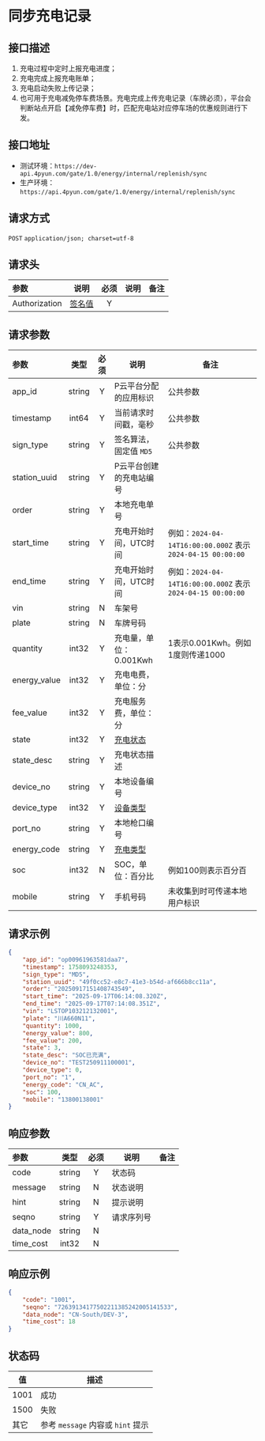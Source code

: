 # 同步充电记录

## 接口描述
1. 充电过程中定时上报充电进度；
2. 充电完成上报充电账单；
3. 充电启动失败上传记录；
4. 也可用于充电减免停车费场景。充电完成上传充电记录（车牌必须），平台会判断站点开启【减免停车费】时，匹配充电站对应停车场的优惠规则进行下发。

## 接口地址
- 测试环境：`https://dev-api.4pyun.com/gate/1.0/energy/internal/replenish/sync`
- 生产环境：`https://api.4pyun.com/gate/1.0/energy/internal/replenish/sync`

## 请求方式
`POST`
`application/json; charset=utf-8`

## 请求头
| 参数            |                        说明                        | 必须 | 说明 | 备注 |
|:--------------|:------------------------------------------------:|:--:|----|----|
| Authorization | <a href="https://doc.4pyun.com/openapi/">签名值</a> | Y  |    |    |

## 请求参数
| 参数           |   类型   | 必须 | 说明                                                                             | 备注                                                     |
|:-------------|:------:|:--:|--------------------------------------------------------------------------------|--------------------------------------------------------|
| app_id       | string | Y  | P云平台分配的应用标识                                                                    | 公共参数                                                   |
| timestamp    | int64  | Y  | 当前请求时间戳，毫秒                                                                     | 公共参数                                                   |
| sign_type    | string | Y  | 签名算法，固定值 `MD5`                                                                 | 公共参数                                                   |
| station_uuid | string | Y  | P云平台创建的充电站编号                                                                   |                                                        |
| order        | string | Y  | 本地充电单号                                                                         |                                                        |
| start_time   | string | Y  | 充电开始时间，UTC时间                                                                   | 例如：`2024-04-14T16:00:00.000Z` 表示 `2024-04-15 00:00:00` |
| end_time     | string | Y  | 充电开始时间，UTC时间                                                                   | 例如：`2024-04-14T16:00:00.000Z` 表示 `2024-04-15 00:00:00` |
| vin          | string | N  | 车架号                                                                            |                                                        |
| plate        | string | N  | 车牌号码                                                                           |                                                        |
| quantity     | int32  | Y  | 充电量，单位：0.001Kwh                                                                | 1表示0.001Kwh。例如1度则传递1000                                |
| energy_value | int32  | Y  | 充电电费，单位：分                                                                      |                                                        |
| fee_value    | int32  | Y  | 充电服务费，单位：分                                                                     |                                                        |
| state        | int32  | Y  | <a href="https://doc.4pyun.com/openapi/appendix.html#replenish_state">充电状态</a> |                                                        |
| state_desc   | string | Y  | 充电状态描述                                                                         |                                                        |
| device_no    | string | Y  | 本地设备编号                                                                         |                                                        |
| device_type  | int32  | Y  | <a href="https://doc.4pyun.com/openapi/appendix.html#device_type">设备类型</a>     |                                                        |
| port_no      | string | Y  | 本地枪口编号                                                                         |                                                        |
| energy_code  | string | Y  | <a href="https://doc.4pyun.com/openapi/appendix.html#energy_code">充电类型</a>     |                                                        |
| soc          | int32  | N  | SOC，单位：百分比                                                                     | 例如100则表示百分百                                            |
| mobile       | string | Y  | 手机号码                                                                           | 未收集到时可传递本地用户标识                                         |

## 请求示例
```json
{
    "app_id": "op00961963581daa7",
    "timestamp": 1758093248353,
    "sign_type": "MD5",
    "station_uuid": "49f0cc52-e8c7-41e3-b54d-af666b8cc11a",
    "order": "20250917151408743549",
    "start_time": "2025-09-17T06:14:08.320Z",
    "end_time": "2025-09-17T07:14:08.351Z",
    "vin": "LSTOP103212132001",
    "plate": "川A660N11",
    "quantity": 1000,
    "energy_value": 800,
    "fee_value": 200,
    "state": 3,
    "state_desc": "SOC已充满",
    "device_no": "TEST250911100001",
    "device_type": 0,
    "port_no": "1",
    "energy_code": "CN_AC",
    "soc": 100,
    "mobile": "13800138001"
}
```

## 响应参数
| 参数        |   类型   | 必须 | 说明    | 备注 |
|:----------|:------:|:--:|-------|----|
| code      | string | Y  | 状态码   |    |
| message   | string | N  | 状态说明  |    |
| hint      | string | N  | 提示说明  |    |
| seqno     | string | Y  | 请求序列号 |    |
| data_node | string | N  |       |    |
| time_cost | int32  | N  |       |    |

## 响应示例
```json
{
    "code": "1001",
    "seqno": "72639134177502211385242005141533",
    "data_node": "CN-South/DEV-3",
    "time_cost": 18
}
```

## 状态码
| 值    | 描述                         |
|------|----------------------------|
| 1001 | 成功                         |
| 1500 | 失败                         |
| 其它   | 参考 `message` 内容或 `hint` 提示 |